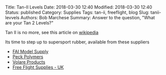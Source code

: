 Title: Tan-II Levels
Date: 2018-03-30 12:40
Modified: 2018-03-30 12:40
Status: published
Category: Supplies
Tags: tan-ii, freeflight, blog
Slug: tanii-levvels
Authors: Bob Marchese
Summary: Answer to the question, "What are your Tan 2 Levels?"

Tan II is no more, see this article on 
[wikipedia](https://en.wikipedia.org/wiki/Tan_II)

Its time to step up to supersport rubber, available from these suppliers

* [FAI Model Supply](http://www.faimodelsupply.com/product-category/tan-super-sport-rubber/)
* [Peck Polymers](http://www.peck-polymers.com/rubber)
* [Volare Products](https://volareproducts.com/BUY/index.php?main_page=index&manufacturers_id=8)
* [Free Flight Supplies - UK](https://www.freeflightsupplies.co.uk/index.php/products/rubber)
